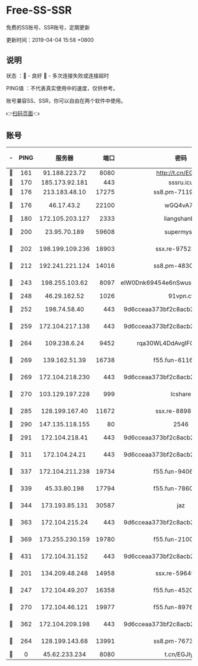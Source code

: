 # Free-SS-SSR

免费的SS账号、SSR账号，定期更新

更新时间：2019-04-04 15:58 +0800

## 说明

状态     ：🙂 - 良好 🙁 - 多次连接失败或连接超时

PING值   ：不代表真实使用中的速度，仅供参考。

账号兼容SS、SSR，你可以自由在两个软件中使用。

👉[扫码页面](https://liesauer.github.io/Free-SS-SSR/)👈

## 账号

|-|PING|服务器|端口|密码|加密方式|区域|
|:----:|:----:|:-----:|-----:|:----:|:----:|:----:|
|🙂|161|91.188.223.72|8080|http://t.cn/EGJIyrl|rc4-md5|RU|
|🙂|170|185.173.92.181|443|sssru.icu|rc4-md5|RU|
|🙂|176|213.183.48.10|17275|ss8.pm-71196894|rc4-md5|RU|
|🙂|176|46.17.43.2|22100|wGQ4vA7D|aes-256-gcm|RU|
|🙂|180|172.105.203.127|2333|liangshanbo|chacha20|JP|
|🙂|200|23.95.70.189|59608|supermyssr|chacha20-ietf|US|
|🙂|202|198.199.109.236|18903|ssx.re-97523420|aes-256-cfb|US|
|🙂|212|192.241.221.124|14016|ss8.pm-48308241|aes-256-cfb|US|
|🙂|243|198.255.103.62|8097|eIW0Dnk69454e6nSwuspv9DmS201tQ0D|aes-256-cfb|US|
|🙂|248|46.29.162.52|1026|91vpn.cf|rc4-md5|RU|
|🙂|252|198.74.58.40|443|9d6cceaa373bf2c8acb22e60b6a58be6|aes-256-cfb|US|
|🙂|259|172.104.217.138|443|9d6cceaa373bf2c8acb22e60b6a58be6|aes-256-cfb|US|
|🙂|264|109.238.6.24|9452|rqa30WL4DdAvgIFG6Fs3znzTa|aes-256-cfb|FR|
|🙂|269|139.162.51.39|16738|f55.fun-61163732|aes-256-cfb|SG|
|🙂|269|172.104.218.230|443|9d6cceaa373bf2c8acb22e60b6a58be6|aes-256-cfb|US|
|🙂|270|103.129.197.228|999|lcshare|aes-256-cfb|US|
|🙂|285|128.199.167.40|11672|ssx.re-88981632|aes-256-cfb|SG|
|🙂|290|147.135.118.155|80|2546|chacha20|US|
|🙂|291|172.104.218.41|443|9d6cceaa373bf2c8acb22e60b6a58be6|aes-256-cfb|US|
|🙂|311|172.104.24.21|443|9d6cceaa373bf2c8acb22e60b6a58be6|aes-256-cfb|US|
|🙂|337|172.104.211.238|19734|f55.fun-94065686|aes-256-cfb|US|
|🙂|339|45.33.80.198|17794|f55.fun-78601167|aes-256-cfb|US|
|🙂|344|173.193.85.131|30587|jaz|aes-256-cfb|US|
|🙂|363|172.104.215.24|443|9d6cceaa373bf2c8acb22e60b6a58be6|aes-256-cfb|US|
|🙂|369|173.255.230.159|19780|f55.fun-21003083|aes-256-cfb|US|
|🙂|431|172.104.31.152|443|9d6cceaa373bf2c8acb22e60b6a58be6|aes-256-cfb|US|
|🙂|201|134.209.48.248|14958|ssx.re-59649668|aes-256-cfb|US|
|🙂|247|172.104.49.207|16358|f55.fun-45202305|aes-256-cfb|SG|
|🙂|270|172.104.46.121|19977|f55.fun-89761630|aes-256-cfb|SG|
|🙂|362|172.104.209.198|443|9d6cceaa373bf2c8acb22e60b6a58be6|aes-256-cfb|US|
|🙁|264|128.199.143.68|13991|ss8.pm-76732663|aes-256-cfb|SG|
|🙁|0|45.62.233.234|8080|t.cn/EGJIyrl|rc4-md5|CA|
